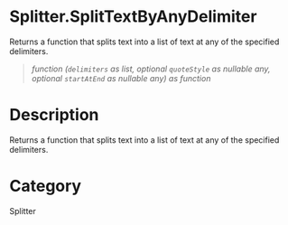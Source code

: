 ﻿# Splitter.SplitTextByAnyDelimiter
Returns a function that splits text into a list of text at any of the specified delimiters.
> _function (<code>delimiters</code> as list, optional <code>quoteStyle</code> as nullable any, optional <code>startAtEnd</code> as nullable any) as function_
# Description 
Returns a function that splits text into a list of text at any of the specified delimiters.
# Category 
Splitter
